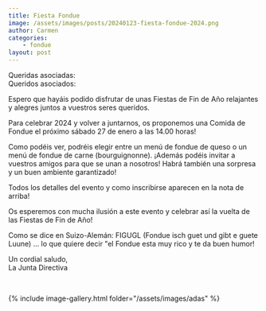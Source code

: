 ```yaml
---
title: Fiesta Fondue
image: /assets/images/posts/20240123-fiesta-fondue-2024.png
author: Carmen
categories:
    - fondue
layout: post
---
```

  
Queridas asociadas:  
Queridos asociados:  
  
Espero que hayáis podido disfrutar de unas Fiestas de Fin de Año relajantes y alegres juntos a vuestros seres queridos.  
  
Para celebrar 2024 y volver a juntarnos, os proponemos una Comida de Fondue el próximo sábado 27 de enero a las 14.00 horas!   
  
Como podéis ver, podréis elegir entre un menú de fondue de queso o un menú de fondue de carne (bourguignonne). ¡Además podéis invitar a vuestros amigos para que se unan a nosotros! Habrá también una sorpresa y un buen ambiente garantizado!  
  
Todos los detalles del evento y como inscribirse aparecen en la nota de arriba!  
  
Os esperemos con mucha ilusión a este evento y celebrar así la vuelta de las Fiestas de Fin de Año!  
  
Como se dice en Suizo-Alemán: FIGUGL (Fondue isch guet und gibt e guete Luune) ... lo que quiere decir "el Fondue esta muy rico y te da buen humor!  
  
Un cordial saludo,  
La Junta Directiva  
  
<br>

<!-- <img width="300" height="300" class="team-image rounded-circle" src="/assets/images/00_Puesto_Doris_reducido.jpg" alt=""> -->


{% include image-gallery.html folder="/assets/images/adas" %}